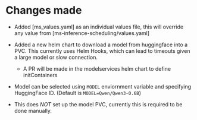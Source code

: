 # Changes made

- Added [ms_values.yaml] as an individual values file, this will override any value from [ms-inference-scheduling/values.yaml]

- Added a new helm chart to download a model from huggingface into a PVC.  This currently uses Helm Hooks, which can lead to timeouts given a large model or slow connection.
	- A PR will be made in the modelservices helm chart to define initContainers

- Model can be selected using `MODEL` enviornment variable and specifying HuggingFace ID. (Default is `MODEL=Qwen/Qwen3-0.6B`)

- This does _NOT_ set up the model PVC, currently this is required to be done manually.
